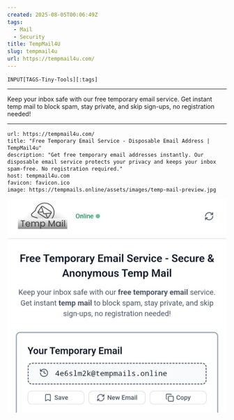 ```yaml
---
created: 2025-08-05T00:06:49Z
tags:
  - Mail
  - Security
title: TempMail4U
slug: tempmail4u
url: https://tempmail4u.com/
---
```

```meta-bind
INPUT[TAGS-Tiny-Tools][:tags]
```

___
Keep your inbox safe with our free temporary email service. Get instant temp mail to block spam, stay private, and skip sign-ups, no registration needed!
___

```cardlink
url: https://tempmail4u.com/
title: "Free Temporary Email Service - Disposable Email Address | TempMail4u"
description: "Get free temporary email addresses instantly. Our disposable email service protects your privacy and keeps your inbox spam-free. No registration required."
host: tempmail4u.com
favicon: favicon.ico
image: https://tempmails.online/assets/images/temp-mail-preview.jpg
```

![](_attachments/tempmail4u.jpeg)
